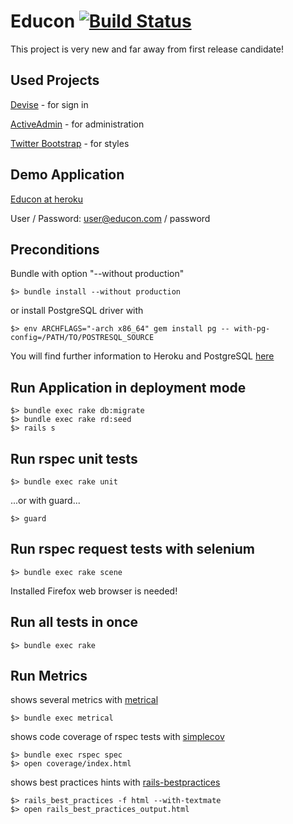 # Educon [![Build Status](http://travis-ci.org/marhan/educon.png)](http://travis-ci.org/marhan/educon)

This project is very new and far away from first release candidate!

## Used Projects

[Devise](https://github.com/plataformatec/devise) - for sign in

[ActiveAdmin](https://github.com/gregbell/active_admin) - for administration

[Twitter Bootstrap](https://github.com/twitter/bootstrap) - for styles

## Demo Application

[Educon at heroku](http://educon.heroku.com)

User / Password: user@educon.com / password


## Preconditions

Bundle with option "--without production" 

    $> bundle install --without production

or install PostgreSQL driver with

    $> env ARCHFLAGS="-arch x86_64" gem install pg -- with-pg-config=/PATH/TO/POSTRESQL_SOURCE

You will find further information to Heroku and PostgreSQL [here](http://blog.dievolution.net/tipps/tutorial-rails-3-1-heroku/)

## Run Application in deployment mode

    $> bundle exec rake db:migrate
    $> bundle exec rake rd:seed
    $> rails s

## Run rspec unit tests

    $> bundle exec rake unit

...or with guard...

    $> guard

## Run rspec request tests with selenium

    $> bundle exec rake scene

Installed Firefox web browser is needed!

## Run all tests in once

    $> bundle exec rake

## Run Metrics

shows several metrics with [metrical](http://iain.nl/easier-metricfu-with-metrical)

    $> bundle exec metrical

shows code coverage of rspec tests with [simplecov](https://github.com/colszowka/simplecov)

    $> bundle exec rspec spec
    $> open coverage/index.html

shows best practices hints with [rails-bestpractices](http://rails-bestpractices.com/)

    $> rails_best_practices -f html --with-textmate
    $> open rails_best_practices_output.html




